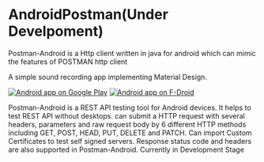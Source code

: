 # AndroidPostman(Under Develpoment)

Postman-Android  is a Http client written in java for android which can mimic the features of POSTMAN http client


<p>A simple sound recording app implementing Material Design.</p>

[![Android app on Google Play](https://developer.android.com/images/brand/en_app_rgb_wo_60.png)](https://play.google.com/store/apps/details?id=thiyagu.postman.com.postmanandroid) [![Android app on F-Droid](https://upload.wikimedia.org/wikipedia/commons/thumb/0/0d/Get_it_on_F-Droid.svg/200px-Get_it_on_F-Droid.svg.png)](https://play.google.com/store/apps/details?id=thiyagu.postman.com.postmanandroid)

Postman-Android is a REST API testing tool for Android devices. It helps to test REST API without desktops. can submit a HTTP request with several headers, parameters and raw request body by 6 different HTTP methods including GET, POST, HEAD, PUT, DELETE and PATCH. Can import Custom Certificates to test self signed servers. Response status code and headers are also supported in Postman-Android. Currently in Development Stage
